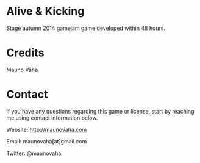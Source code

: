 Alive & Kicking
===============

Stage autumn 2014 gamejam game developed within 48 hours.


Credits
=======

Mauno Vähä


Contact
=========

If you have any questions regarding this game or license, start by reaching me using contact information below.

Website: http://maunovaha.com

Email: maunovaha[at]gmail.com

Twitter: @maunovaha